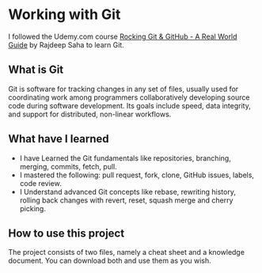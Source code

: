# Working with Git
I followed the Udemy.com course [Rocking Git & GitHub - A Real World Guide](https://www.udemy.com/share/105C9A3@gLP3Nuk-gy2PCFyxE0c-voHk3oAayB8tQa7ZPnw168DHBQfOhnxrJ1-BP-ZhCe0M "Udemy course") by Rajdeep Saha to learn Git.

## What is Git
Git is software for tracking changes in any set of files, usually used for coordinating work among programmers collaboratively developing source code during software development. Its goals include speed, data integrity, and support for distributed, non-linear workflows.

## What have I learned
* I have Learned the Git fundamentals like repositories, branching, merging, commits, fetch, pull.
* I mastered the following: pull request, fork, clone, GitHub issues, labels, code review.
* I Understand advanced Git concepts like rebase, rewriting history, rolling back changes with revert, reset, squash merge and cherry picking.

## How to use this project
The project consists of two files, namely a cheat sheet and a knowledge document. You can download both and use them as you wish.
